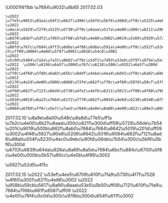---
---

\U0001f411bb \u7684\u9032\u6b65
2017.02.03

	\u2022	\u77e5\u9053\u81ea\u5df1\u662f\u300c\u5bf6\u5bf6\u300d\uff0c\u5225\u4eba\u554f\u95dc\u65bc\u5979\u7684\u4eba\u6216\u4e8b\u6642\uff0c\u61c2\u5f97\u56de\u7b54\u300c\u5bf6\u5bf6\u300d\u3002
	\u2022	\u4eca\u5929\u7279\u5225\u5730\uff0c\u8aaa\u51fa\u4e86\u300c\u6211\u300d\u9019\u500b\u5b57\uff08\u6709\u975e\u5e38\u7279\u5225\u7684\u9032\u6b65\u610f\u7fa9\uff09\uff0c\u8aaa\u660e\u6162\u6162\u958b\u59cb\u6709\u81ea\u6211\u610f\u8b58\u4e86\u3002
	\u2022	\u8d70\u8def\u5df2\u7d93\u5f88\u5feb\u4e86\u3002\u9019\u5169\u5929\u5728\u5916\u9762\u6642\u7279\u610f\u53bb\u7df4\u7fd2\u5750\uff0c\u898b\u5230\u53f0\u968e\u7b49\u548c\u5979\u5c0f\u817f\u5dee\u4e0d\u591a\u9ad8\u7684\uff0c\u5c31\u8981\u53cd\u8986\u5730\u7df4\u7fd2\uff0c\u4e0d\u4ea6\u6a02\u4e4e\u3002
	\u2022	\u80fd\u767c\u7684\u97f3\u8d8a\u4f86\u8d8a\u591a\u4e86\uff0c\u552f\u53ea\u6709\u5507\u9f52\u64e6\u97f3\uff08ts, ch\uff09\u9084\u4e0d\u5f97\u8981\u9818\u54c8\u3002
	\u2022	\u5c0d\u5404\u7a2e\u7a31\u8b02\uff0c\u5df2\u7d93\u53eb\u5f97\u975e\u5e38\u719f\u7df4\u4e86\u3002\u6709\u8da3\u7684\u662f\uff0c\u6bcf\u5929\u6d17\u5b8c\u6fa1\u5857\u62b9\u64e6\u8eab\u5b50\u7684\u6642\u5019\u90fd\u689d\u4ef6\u53cd\u5c04\u5730\u558a\u300c\u963f\u59e8\u300d\uff0c\u7136\u5f8c\u662f\u300c\u59d0\u59d0\u300d\u3002\u6211\u548c\u9ebb\u9ebb\u90fd\u7b11shi\u4e86\U0001f602\u3002
	\u2022	\u300c\u624b\u6a5f\u300d\u767c\u6210\u300c\u9152\u6a5f\u300d
	\u2022	\uff0c\u4f60\u5f88\u6a02\u65bc\u8ddf\u4eba\u4ea4\u6d41\uff0c\u6a02\u6b64\u4e0d\u75b2\u5730\u8ddf\u4eba\u6253\u62db\u547c\uff0c\u558a\u4eba\uff0c\u5206\u4eab\u3002\u4f46\u4f60\u4e5f\u662f\u4e00\u500b\u300c\u8a0e\u597d\u578b\u300d\u6c23\u8cea\u7684\u5973\u5b69\uff0c\u5f88\u6ce8\u91cd\u5225\u4eba\u7684\u611f\u53d7\uff0c\u6ce8\u91cd\u6709\u6c92\u6eff\u8db3\u4ed6\u4eba\u5c0d\u4f60\u7684\u671f\u5f85\u3002
	\u2022	\u5176\u4e2d\u4e00\u500b\u8868\u73fe\u662f\uff0c\u4f60\u597d\u50cf\u5f88\u6025\u65bc\u638c\u63e1\u65b0\u7684\u6280\u80fd\uff0c\u4e0d\u65b7\u7df4\u7fd2\u8d70\u8def\u554a\u5750\u554a\uff0c\u9084\u6709\u6a21\u4eff\u5927\u4eba\u5b78\u55ae\u8a5e\uff08\u662f\u4e0d\u662f\u592a\u5feb\u4e86\u554a\u22ef\u22ef\uff09
	\u2022	\u4f60\u662f\u7121\u6bd4\u5730\u4fe1\u4efb\u6211\u5011\uff08\u4f60\u7684\u5bb6\u4eba\uff09\uff0c\u6211\u5011\u7684\u6307\u4ee4\u4f60\u7e3d\u662f\u9075\u5b88\uff08\u5e36\u300c\u4e0d\u300d\u5b57\u7684\u9664\u5916\uff0c\u56e0\u70ba\u4f60\u9084\u4e0d\u7406\u89e3\u5426\u5b9a\u8a9e\u7fa9\uff09\u3002\u4f60\u5403\u98ef\u6642\u7e3d\u628a\u98df\u7269\u6254\u5230\u5730\u4e0a\uff0c\u9ebb\u9ebb\u548c\u5916\u5a46\u5f88\u751f\u6c23\uff0c\u5916\u5a46\u62ff\u7b77\u5b50\u6253\u4f60\u5c0f\u624b\uff0c\u4f60\u537b\u4e3b\u52d5\u628a\u624b\u905e\u904e\u53bb\u3002\u96d6\u7136\u4f60\u611f\u53d7\u5230\u75bc\u4e86\uff0c\u4f46\u4f60\u537b\u4ee5\u70ba\u662f\u904a\u6232\u4e00\u6a23\u5077\u5077\u5730\u6a02\uff0c\u54ce\u22ef\u22ef
	\u2022	\u3010\u9019\u6a23\u7684\u61f2\u7f70\u662f\u9054\u4e0d\u5230\u6548\u679c\u7684\uff0c\u4e00\u500b\u884c\u70ba\u7684\u6d88\u9000\u53ea\u80fd\u9760\u5c0dta\u7684\u53e6\u4e00\u9805\u4e8b\u7269\u7684\u525d\u596a\u6216\u53d6\u6d88\u6216\u7981\u6b62\u2014\u2014\u9019\u7a2e\u689d\u4ef6\u53cd\u5c04\u624d\u80fd\u6210\u7acb\u3002\u4e00\u500b\u884c\u70ba\u7684\u6d88\u9000\u5982\u679c\u7528\u7d66ta\u589e\u52a0\u53e6\u4e00\u9805\u884c\u70ba\u4f86\u9054\u5230\uff0c\u662f\u4e0d\u4e00\u5b9a\u6210\u529f\u7684\uff0cta\u53ef\u80fd\u6703\u7406\u89e3\u6210\u5f8c\u4e00\u9805\u884c\u70ba\u662f\u5c0d\u524d\u4e00\u500b\u884c\u70ba\u7684\u734e\u52f5\u800c\u4e0d\u662f\u61f2\u7f70\uff0c\u7d50\u679c\u9069\u5f97\u5176\u53cd\uff0c\u524d\u8005\u53cd\u800c\u5f97\u5230\u5f37\u5316\u3002\u3011
	\u2022	\u9084\u6709\uff0c\u5e7c\u7ae5\u7684\u8a9e\u8a00\u4e00\u822c\u89e3\u8b80\u4e0d\u4e86\u5e36\u5426\u5b9a\u610f\u7fa9\u7684\u6307\u4ee4\uff08\u7406\u89e3\u9019\u7a2e\u6307\u4ee4\u9700\u8981\u8db3\u5920\u7684\u77e5\u8b58\uff0c\u77e5\u9053\u5426\u5b9a\u7684\u53cd\u9762\u2014\u2014\u5373\u6307\u4ee4\u7684\u6b63\u9762\u542b\u7fa9\u90fd\u53ef\u80fd\u6307\u4ec0\u9ebc\uff09\u3002\u5982\u679c\u8aaa\u300c\u4e0d\u8981\u4ecd\u98df\u7269\u300d\u9019\u500b\u6307\u4ee4\uff0c\u5b69\u5b50\u4e0d\u77e5\u9053\u7684\u53ef\u80fd\u662f\u300c\u5403\u4e0d\u4e86\u7684\u98df\u7269\u6211\u53ef\u4ee5\u62ff\u4f86\u5e79\u751a\u9ebc\u300d\u22ef\u22ef\u7576\u7136\u9084\u6703\u6709\u5176\u4ed6\u7684\u201c\u7f3a\u4e4f\u8db3\u5920\u77e5\u8b58\u3001\u4fe1\u606f\u7684\u5730\u65b9\u201d\u3002

2017.02.10
\u8a9e\u8a00\u548c\u8a8d\u77e5\uff1a
    \u7b2c\u4e00\u6b21\u8aaa\u300c\u6211\u300d\uff08\u5728\u56de\u7b54\u201c\u9019\u500b\u662f\u8ab0\u7684\u7684\u6642\u5019\u201d\uff09\u3002\u4f46\u5927\u90e8\u5206\u6642\u5019\u9084\u662f\u7121\u8ad6\u88ab\u554f\u5230\u4ec0\u9ebc\u90fd\u56de\u7b54\u300c\u5bf6\u5bf6\u300d
    \u6703\u6839\u64da\u628a\u8a69\u8a5e\u7684\u6bcf\u884c\u6700\u5f8c\u4e00\u500b\u5b57\u80cc\u4e0b\u4f86\u3002

\u5927\u52d5\u4f5c

2017.02.15
	\u2022	\u53ef\u4ee5\u6709\u610f\u7fa9\u5730\u4f7f\u7528 \u4f60\u3001\u6211\u4e86\u3002
	\u2022	\u958b\u59cb\u5617\u8a66\u8aaa\u53e5\u5b50\uff08\u7121\u610f\u7fa9\u7684\u706b\u661f\u6587\uff09
	\u2022	\u4e00\u76f4\u5c0d\u300c\u978b\u300d\u654f\u611f\u3002
